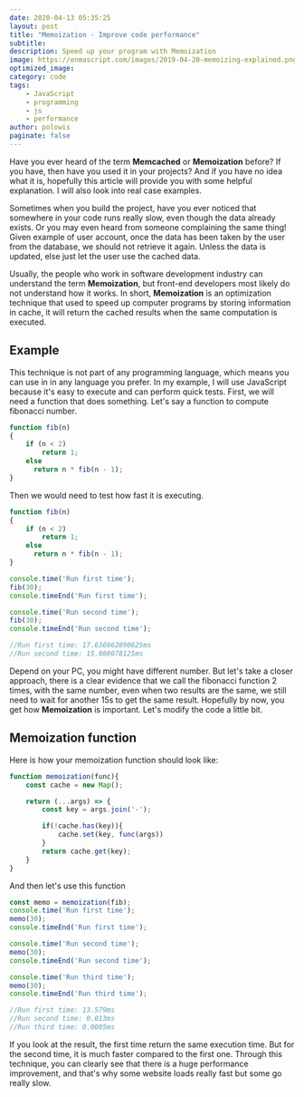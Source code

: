 ```yaml
---
date: 2020-04-13 05:35:25
layout: post
title: "Memoization - Improve code performance"
subtitle:
description: Speed up your program with Memoization
image: https://enmascript.com/images/2019-04-20-memoizing-explained.png
optimized_image:
category: code
tags:
    - JavaScript
    - programming
    - js
    - performance
author: polowis
paginate: false
---
```


Have you ever heard of the term **Memcached** or **Memoization** before? If you have, then have you  used it in your projects? And if you have no idea what it is, hopefully this article will provide you with some helpful explanation. I will also look into real case examples.

Sometimes when you build the project, have you ever noticed that somewhere in your code runs really slow, even though the data already exists. Or you may even heard from someone complaining the same thing! Given example of user account, once the data has been taken by the user from the database, we should not retrieve it again. Unless the data is updated, else just let the user use the cached data.

Usually, the people who work in software development industry can understand the term **Memoization**, but front-end developers most likely do not understand how it works. In short, **Memoization** is an optimization technique that used to speed up computer programs by storing information in cache, it will return the cached results when the same computation is executed. 

## Example

This technique is not part of any programming language, which means you can use in in any language you prefer. In my example, I will use JavaScript because it's easy to execute and can perform quick tests. First, we will need a function that does something. Let's say a function to compute fibonacci number. 
```js
function fib(n)
{
    if (n < 2)
        return 1;
    else
      return n * fib(n - 1);
}
```
Then we would need to test how fast it is executing.
```js
function fib(n)
{
    if (n < 2)
        return 1;
    else
      return n * fib(n - 1);
}

console.time('Run first time');
fib(30);
console.timeEnd('Run first time');

console.time('Run second time');
fib(30);
console.timeEnd('Run second time');

//Run first time: 17.636962890625ms
//Run second time: 15.080078125ms
```

Depend on your PC, you might have different number. But let's take a closer approach, there is a clear evidence that we call the fibonacci function 2 times, with the same number, even when two results are the same, we still need to wait for another 15s to get the same result. Hopefully by now, you get how **Memoization** is important. Let's modify the code a little bit.

## Memoization function

Here is how your memoization function should look like:
```js
function memoization(func){
    const cache = new Map();

    return (...args) => {
        const key = args.join('-');

        if(!cache.has(key)){
            cache.set(key, func(args))
        }
        return cache.get(key);
    }
}
```
And then let's use this function
```js
const memo = memoization(fib);
console.time('Run first time');
memo(30);
console.timeEnd('Run first time');

console.time('Run second time');
memo(30);
console.timeEnd('Run second time');

console.time('Run third time');
memo(30);
console.timeEnd('Run third time');

//Run first time: 13.579ms
//Run second time: 0.013ms
//Run third time: 0.0005ms
```

If you look at the result, the first time return the same execution time. But for the second time, it is much faster compared to the first one. Through this technique, you can clearly see that there is a huge performance improvement, and that's why some website loads really fast but some go really slow.
